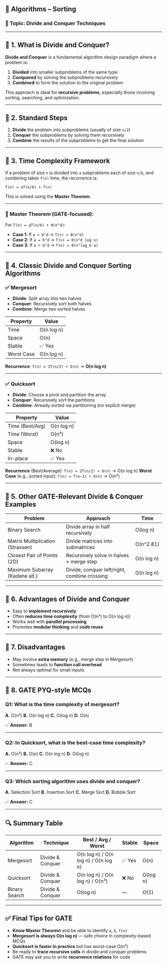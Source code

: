 

## 📘 Algorithms – Sorting

### 🔹 Topic: **Divide and Conquer Techniques**

---

## 🔹 1. What is Divide and Conquer?

**Divide and Conquer** is a fundamental algorithm design paradigm where a problem is:

1. **Divided** into smaller subproblems of the same type
2. **Conquered** by solving the subproblems recursively
3. **Combined** to form the solution to the original problem

This approach is ideal for **recursive problems**, especially those involving sorting, searching, and optimization.

---

## 🔹 2. Standard Steps

1. **Divide** the problem into subproblems (usually of size `n/2`)
2. **Conquer** the subproblems by solving them recursively
3. **Combine** the results of the subproblems to get the final solution

---

## 🔹 3. Time Complexity Framework

If a problem of size `n` is divided into `a` subproblems each of size `n/b`, and combining takes `f(n)` time, the recurrence is:

```
T(n) = aT(n/b) + f(n)
```

This is solved using the **Master Theorem**.

---

### 🔹 Master Theorem (GATE-focused):

For `T(n) = aT(n/b) + Θ(n^d)`:

* **Case 1**: If `a < b^d` → `T(n) = Θ(n^d)`
* **Case 2**: If `a = b^d` → `T(n) = Θ(n^d log n)`
* **Case 3**: If `a > b^d` → `T(n) = Θ(n^log_b a)`

---

## 🔹 4. Classic Divide and Conquer Sorting Algorithms

### ✅ **Mergesort**

* **Divide**: Split array into two halves
* **Conquer**: Recursively sort both halves
* **Combine**: Merge two sorted halves

| Property   | Value      |
| ---------- | ---------- |
| Time       | O(n log n) |
| Space      | O(n)       |
| Stable     | ✅ Yes      |
| Worst Case | O(n log n) |

**Recurrence**: `T(n) = 2T(n/2) + O(n)` → **O(n log n)**

---

### ✅ **Quicksort**

* **Divide**: Choose a pivot and partition the array
* **Conquer**: Recursively sort the partitions
* **Combine**: Already sorted via partitioning (no explicit merge)

| Property        | Value      |
| --------------- | ---------- |
| Time (Best/Avg) | O(n log n) |
| Time (Worst)    | O(n²)      |
| Space           | O(log n)   |
| Stable          | ❌ No       |
| In-place        | ✅ Yes      |

**Recurrence** (Best/Average): `T(n) = 2T(n/2) + O(n)` → O(n log n)
**Worst Case** (e.g., sorted input): `T(n) = T(n−1) + O(n)` → O(n²)

---

## 🔹 5. Other GATE-Relevant Divide & Conquer Examples

| Problem                          | Approach                                     | Time       |
| -------------------------------- | -------------------------------------------- | ---------- |
| Binary Search                    | Divide array in half recursively             | O(log n)   |
| Matrix Multiplication (Strassen) | Divide matrices into submatrices             | O(n^2.81)  |
| Closest Pair of Points (2D)      | Recursively solve in halves + merge step     | O(n log n) |
| Maximum Subarray (Kadane alt.)   | Divide, conquer left/right, combine crossing | O(n log n) |

---

## 🔹 6. Advantages of Divide and Conquer

* Easy to **implement recursively**
* Often **reduces time complexity** (from O(n²) to O(n log n))
* Works well with **parallel processing**
* Promotes **modular thinking** and **code reuse**

---

## 🔹 7. Disadvantages

* May involve **extra memory** (e.g., merge step in Mergesort)
* Sometimes leads to **function call overhead**
* Not always optimal for small inputs

---

## 🔹 8. GATE PYQ-style MCQs

### Q1: What is the time complexity of mergesort?

**A.** O(n²)
**B.** O(n log n)
**C.** O(log n)
**D.** O(n)

✅ **Answer:** B

---

### Q2: In Quicksort, what is the best-case time complexity?

**A.** O(n²)
**B.** O(n)
**C.** O(n log n)
**D.** O(log n)

✅ **Answer:** C

---

### Q3: Which sorting algorithm uses divide and conquer?

**A.** Selection Sort
**B.** Insertion Sort
**C.** Merge Sort
**D.** Bubble Sort

✅ **Answer:** C

---

## 🔍 Summary Table

| Algorithm     | Technique        | Best / Avg / Worst                   | Stable | Space    |
| ------------- | ---------------- | ------------------------------------ | ------ | -------- |
| Mergesort     | Divide & Conquer | O(n log n) / O(n log n) / O(n log n) | ✅ Yes  | O(n)     |
| Quicksort     | Divide & Conquer | O(n log n) / O(n log n) / O(n²)      | ❌ No   | O(log n) |
| Binary Search | Divide & Conquer | O(log n)                             | —      | O(1)     |

---

## ✅ Final Tips for GATE

* **Know Master Theorem** and be able to identify `a`, `b`, `f(n)`
* **Mergesort is always O(n log n)** — safe choice in complexity-based MCQs
* **Quicksort is faster in practice** but has worst-case O(n²)
* Be ready to **trace recursive calls** in divide and conquer problems
* GATE may ask you to write **recurrence relations** for code

